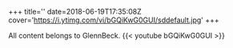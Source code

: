 +++
title=''
date=2018-06-19T17:35:08Z
cover='https://i.ytimg.com/vi/bGQiKwG0GUI/sddefault.jpg'
+++

All content belongs to GlennBeck.
{{< youtube bGQiKwG0GUI >}}
